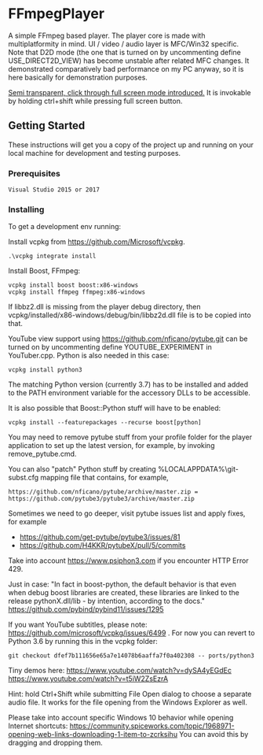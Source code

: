 # FFmpegPlayer

A simple FFmpeg based player. The player core is made with multiplatformity in mind. UI / video / audio layer is MFC/Win32 specific.
Note that D2D mode (the one that is turned on by uncommenting define USE_DIRECT2D_VIEW) has become unstable after related MFC changes. It demonstrated comparatively bad performance on my PC anyway, so it is here basically for demonstration purposes. 

[Semi transparent, click through full screen mode introduced.](https://bit.ly/2JLTbQn) It is invokable by holding ctrl+shift while pressing full screen button.

## Getting Started

These instructions will get you a copy of the project up and running on your local machine for development and testing purposes.

### Prerequisites


```
Visual Studio 2015 or 2017
```

### Installing

To get a development env running:

Install vcpkg from https://github.com/Microsoft/vcpkg.

```
.\vcpkg integrate install
```

Install Boost, FFmpeg:

```
vcpkg install boost boost:x86-windows
vcpkg install ffmpeg ffmpeg:x86-windows

```

If libbz2.dll is missing from the player debug directory, then vcpkg/installed/x86-windows/debug/bin/libbz2d.dll file is to be copied into that. 

YouTube view support using https://github.com/nficano/pytube.git can be turned on by uncommenting define YOUTUBE_EXPERIMENT in YouTuber.cpp. Python is also needed in this case:

```
vcpkg install python3

```

The matching Python version (currently 3.7) has to be installed and added to the PATH environment variable for the accessory DLLs to be accessible.

It is also possible that Boost::Python stuff will have to be enabled:
```
vcpkg install --featurepackages --recurse boost[python]

```

You may need to remove pytube stuff from your profile folder for the player application to set up the latest version, for example, by invoking remove_pytube.cmd.

You can also "patch" Python stuff by creating %LOCALAPPDATA%\git-subst.cfg mapping file that contains, for example,

```
https://github.com/nficano/pytube/archive/master.zip = https://github.com/pytube3/pytube3/archive/master.zip
```

Sometimes we need to go deeper, visit pytube issues list and apply fixes, for example 
- https://github.com/get-pytube/pytube3/issues/81
- https://github.com/H4KKR/pytubeX/pull/5/commits

Take into account https://www.psiphon3.com if you encounter HTTP Error 429.

Just in case: "In fact in boost-python, the default behavior is that even when debug boost libraries are created, these libraries are linked to the release pythonX.dll/lib - by intention, according to the docs." https://github.com/pybind/pybind11/issues/1295

If you want YouTube subtitles, please note: https://github.com/microsoft/vcpkg/issues/6499 .
For now you can revert to Python 3.6 by running this in the vcpkg folder:

```
git checkout dfef7b111656e65a7e14078b6aaffa7f0a402308 -- ports/python3

```

Tiny demos here: https://www.youtube.com/watch?v=dySA4yEGdEc https://www.youtube.com/watch?v=t5iW2ZsEzrA

Hint: hold Ctrl+Shift while submitting File Open dialog to choose a separate audio file. It works for the file opening from the Windows Explorer as well.

Please take into account specific Windows 10 behavior while opening Internet shortcuts: https://community.spiceworks.com/topic/1968971-opening-web-links-downloading-1-item-to-zcrksihu You can avoid this by dragging and dropping them.
